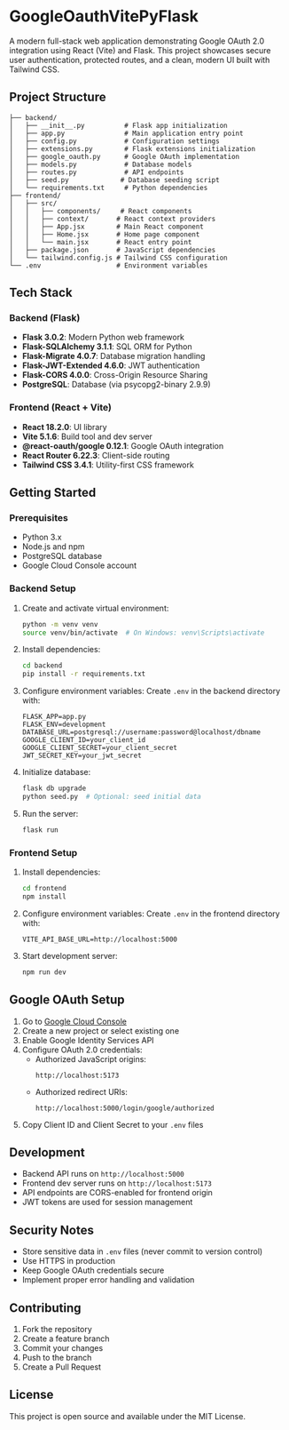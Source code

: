 # GoogleOauthVitePyFlask

A modern full-stack web application demonstrating Google OAuth 2.0 integration using React (Vite) and Flask. This project showcases secure user authentication, protected routes, and a clean, modern UI built with Tailwind CSS.

## Project Structure

```
├── backend/
│   ├── __init__.py          # Flask app initialization
│   ├── app.py               # Main application entry point
│   ├── config.py            # Configuration settings
│   ├── extensions.py        # Flask extensions initialization
│   ├── google_oauth.py      # Google OAuth implementation
│   ├── models.py            # Database models
│   ├── routes.py            # API endpoints
│   ├── seed.py             # Database seeding script
│   └── requirements.txt     # Python dependencies
├── frontend/
│   ├── src/
│   │   ├── components/     # React components
│   │   ├── context/       # React context providers
│   │   ├── App.jsx        # Main React component
│   │   ├── Home.jsx       # Home page component
│   │   └── main.jsx       # React entry point
│   ├── package.json       # JavaScript dependencies
│   └── tailwind.config.js # Tailwind CSS configuration
└── .env                   # Environment variables
```

## Tech Stack

### Backend (Flask)
- **Flask 3.0.2**: Modern Python web framework
- **Flask-SQLAlchemy 3.1.1**: SQL ORM for Python
- **Flask-Migrate 4.0.7**: Database migration handling
- **Flask-JWT-Extended 4.6.0**: JWT authentication
- **Flask-CORS 4.0.0**: Cross-Origin Resource Sharing
- **PostgreSQL**: Database (via psycopg2-binary 2.9.9)

### Frontend (React + Vite)
- **React 18.2.0**: UI library
- **Vite 5.1.6**: Build tool and dev server
- **@react-oauth/google 0.12.1**: Google OAuth integration
- **React Router 6.22.3**: Client-side routing
- **Tailwind CSS 3.4.1**: Utility-first CSS framework

## Getting Started

### Prerequisites
- Python 3.x
- Node.js and npm
- PostgreSQL database
- Google Cloud Console account

### Backend Setup

1. Create and activate virtual environment:
   ```bash
   python -m venv venv
   source venv/bin/activate  # On Windows: venv\Scripts\activate
   ```

2. Install dependencies:
   ```bash
   cd backend
   pip install -r requirements.txt
   ```

3. Configure environment variables:
   Create `.env` in the backend directory with:
   ```
   FLASK_APP=app.py
   FLASK_ENV=development
   DATABASE_URL=postgresql://username:password@localhost/dbname
   GOOGLE_CLIENT_ID=your_client_id
   GOOGLE_CLIENT_SECRET=your_client_secret
   JWT_SECRET_KEY=your_jwt_secret
   ```

4. Initialize database:
   ```bash
   flask db upgrade
   python seed.py  # Optional: seed initial data
   ```

5. Run the server:
   ```bash
   flask run
   ```

### Frontend Setup

1. Install dependencies:
   ```bash
   cd frontend
   npm install
   ```

2. Configure environment variables:
   Create `.env` in the frontend directory with:
   ```
   VITE_API_BASE_URL=http://localhost:5000
   ```

3. Start development server:
   ```bash
   npm run dev
   ```

## Google OAuth Setup

1. Go to [Google Cloud Console](https://console.cloud.google.com)
2. Create a new project or select existing one
3. Enable Google Identity Services API
4. Configure OAuth 2.0 credentials:
   - Authorized JavaScript origins:
     ```
     http://localhost:5173
     ```
   - Authorized redirect URIs:
     ```
     http://localhost:5000/login/google/authorized
     ```
5. Copy Client ID and Client Secret to your `.env` files

## Development

- Backend API runs on `http://localhost:5000`
- Frontend dev server runs on `http://localhost:5173`
- API endpoints are CORS-enabled for frontend origin
- JWT tokens are used for session management

## Security Notes

- Store sensitive data in `.env` files (never commit to version control)
- Use HTTPS in production
- Keep Google OAuth credentials secure
- Implement proper error handling and validation

## Contributing

1. Fork the repository
2. Create a feature branch
3. Commit your changes
4. Push to the branch
5. Create a Pull Request

## License

This project is open source and available under the MIT License.